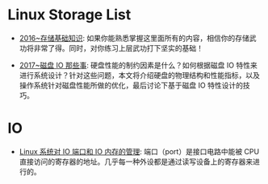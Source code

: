 # Linux Storage List

- [2016~存储基础知识](https://mp.weixin.qq.com/s?__biz=MzU0ODczMzM2OA==&mid=2247489647&idx=1&sn=f618dda0e62e1eeb739cb4d00ab2ef42&=41#wechat_redirect): 如果你能熟悉掌握这里面所有的内容，相信你的存储武功将非常了得。同时，对你练习上层武功打下坚实的基础！

- [2017~磁盘 IO 那些事](https://blog.csdn.net/weixin_36145588/article/details/78430233): 硬盘性能的制约因素是什么？如何根据磁盘 IO 特性来进行系统设计？针对这些问题，本文将介绍硬盘的物理结构和性能指标，以及操作系统针对磁盘性能所做的优化，最后讨论下基于磁盘 IO 特性设计的技巧。

# IO

- [Linux 系统对 IO 端口和 IO 内存的管理](http://blog.csdn.net/ce123/article/details/7204458): 端口（port）是接口电路中能被 CPU 直接访问的寄存器的地址。几乎每一种外设都是通过读写设备上的寄存器来进行的。
